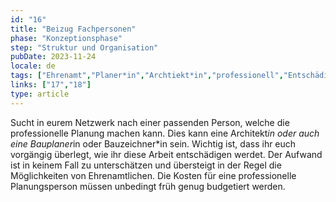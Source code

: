 ```yaml
---
id: "16"
title: "Beizug Fachpersonen"
phase: "Konzeptionsphase"
step: "Struktur und Organisation"
pubDate: 2023-11-24
locale: de
tags: ["Ehrenamt","Planer*in","Archtiekt*in","professionell","Entschädigung"]
links: ["17","18"]
type: article
---
```


Sucht in eurem Netzwerk nach einer passenden Person, welche die professionelle Planung machen kann. Dies kann eine Architekt*in oder auch eine Bauplaner*in oder Bauzeichner*in sein. Wichtig ist, dass ihr euch vorgängig überlegt, wie ihr diese Arbeit entschädigen werdet. Der Aufwand ist in keinem Fall zu unterschätzen und übersteigt in der Regel die Möglichkeiten von Ehrenamtlichen. Die Kosten für eine professionelle Planungsperson müssen unbedingt früh genug budgetiert werden.
